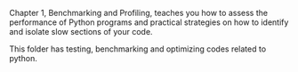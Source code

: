 Chapter 1, Benchmarking and Profiling, teaches you how to assess the performance of
Python programs and practical strategies on how to identify and isolate slow sections
of your code.

This folder has testing, benchmarking and optimizing codes related to python.
